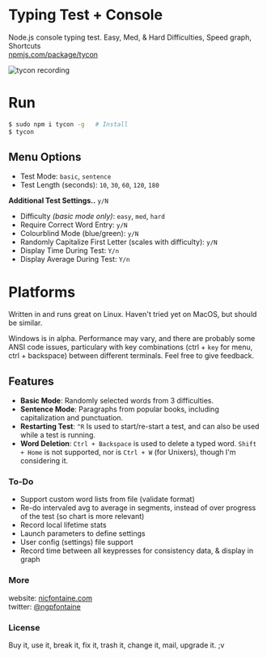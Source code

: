 # Typing Test + Console
Node.js console typing test. Easy, Med, & Hard Difficulties, Speed graph, Shortcuts   
[npmjs.com/package/tycon](https://www.npmjs.com/package/tycon)    

![tycon recording](https://nicfontaine.com/dev/tycon-rec-04.gif)   

# Run

```bash
$ sudo npm i tycon -g   # Install
$ tycon
```  

## Menu Options

- Test Mode: `basic`, `sentence`
- Test Length (seconds): `10`, `30`, `60`, `120`, `180` 

**Additional Test Settings..** `y/N`
- Difficulty _(basic mode only)_: `easy`, `med`, `hard`    
- Require Correct Word Entry: `y/N`
- Colourblind Mode (blue/green): `y/N`
- Randomly Capitalize First Letter (scales with difficulty): `y/N`
- Display Time During Test: `Y/n`
- Display Average During Test: `Y/n`   

# Platforms
Written in and runs great on Linux. Haven't tried yet on MacOS, but should be similar.   

Windows is in alpha. Performance may vary, and there are probably some ANSI code issues, particulary with key combinations (ctrl + `key` for menu, ctrl + backspace) between different terminals. Feel free to give feedback.   

## Features
- **Basic Mode**: Randomly selected words from 3 difficulties.
- **Sentence Mode**: Paragraphs from popular books, including capitalization and punctuation.
- **Restarting Test**: `^R` Is used to start/re-start a test, and can also be used while a test is running.
- **Word Deletion**: `Ctrl + Backspace` is used to delete a typed word. `Shift + Home` is not supported, nor is `Ctrl + W` (for Unixers), though I'm considering it.

### To-Do
- Support custom word lists from file (validate format)
- Re-do intervaled avg to average in segments, instead of over progress of the test (so chart is more relevant)
- Record local lifetime stats
- Launch parameters to define settings
- User config (settings) file support
- Record time between all keypresses for consistency data, & display in graph

### More
website: [nicfontaine.com](https://nicfontaine.com)  
twitter: [@ngpfontaine](https://twitter.com/ngpfontaine)

### License
Buy it, use it, break it, fix it, trash it, change it, mail, upgrade it. ;v